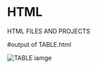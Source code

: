 # HTML
HTML FILES AND PROJECTS

#output of TABLE.html

![TABLE iamge](https://user-images.githubusercontent.com/69958264/195610836-2c32566d-7bac-4ca6-951b-b8dda0a63be4.png)
